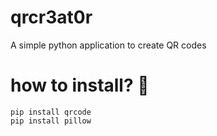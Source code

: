# qrcr3at0r
A simple python application to create QR codes
# how to install? 🚀
```
pip install qrcode
pip install pillow
```
